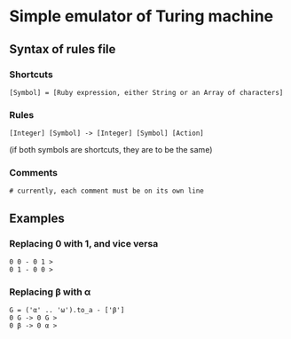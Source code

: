 Simple emulator of Turing machine
=================================

## Syntax of rules file

### Shortcuts
```
[Symbol] = [Ruby expression, either String or an Array of characters]
```

### Rules 
```
[Integer] [Symbol] -> [Integer] [Symbol] [Action]
```
(if both symbols are shortcuts, they are to be the same)

### Comments
```
# currently, each comment must be on its own line
```

## Examples

### Replacing 0 with 1, and vice versa

```
0 0 - 0 1 >
0 1 - 0 0 >
```

### Replacing β with α

```
G = ('α' .. 'ω').to_a - ['β']
0 G -> 0 G >
0 β -> 0 α >
```

